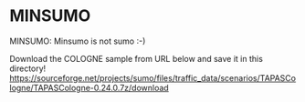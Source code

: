 # MINSUMO
MINSUMO: Minsumo is not sumo :-)

Download the COLOGNE sample from URL below and save it in this directory!
https://sourceforge.net/projects/sumo/files/traffic_data/scenarios/TAPASCologne/TAPASCologne-0.24.0.7z/download

